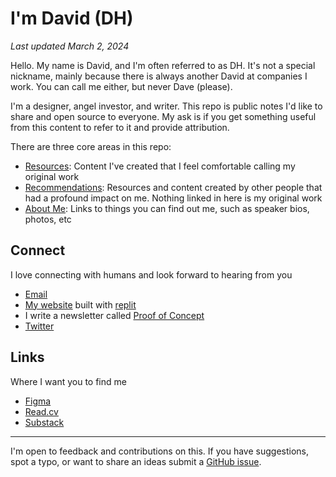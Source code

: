 # I'm David (DH)
_Last updated March 2, 2024_

Hello. My name is David, and I'm often referred to as DH. It's not a special nickname, mainly because there is always another David at companies I work. You can call me either, but never Dave (please).

I'm a designer, angel investor, and writer. This repo is public notes I'd like to share and open source to everyone. My ask is if you get something useful from this content to refer to it and provide attribution.

There are three core areas in this repo:
- [Resources](/resources): Content I've created that I feel comfortable calling my original work
- [Recommendations](recommendations): Resources and content created by other people that had a profound impact on me. Nothing linked in here is my original work
- [About Me](about-me): Links to things you can find out me, such as speaker bios, photos, etc

## Connect
I love connecting with humans and look forward to hearing from you
* [Email](mailto:david@davidhoang.com)
* [My website](http://davidhoang.com) built with [replit](http://replit.com)
* I write a newsletter called [Proof of Concept](http://www.proofofconcept.pub)
* [Twitter](http://twitter.com/davidhoang)


## Links
Where I want you to find me

- [Figma](https://www.figma.com/@davidhoang)
- [Read.cv](http://read.cv/davidhoang)
- [Substack](https://www.proofofconcept.pub/)

---
I'm open to feedback and contributions on this. If you have suggestions, spot a typo, or want to share an ideas submit a [GitHub issue](https://github.com/davidhoang/dh/issues).